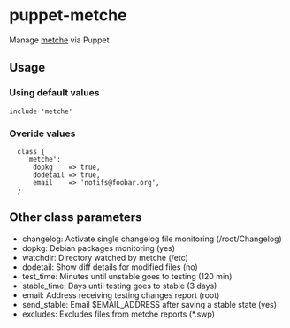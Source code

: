 # puppet-metche

Manage [metche](https://labs.riseup.net/code/projects/metche) via Puppet

## Usage

### Using default values
```
include 'metche'
```

### Overide values
```
  class {
    'metche':
      dopkg    => true,
      dodetail => true,
      email    => 'notifs@foobar.org',
  }
```

## Other class parameters

* changelog: Activate single changelog file monitoring (/root/Changelog)
* dopkg: Debian packages monitoring (yes)
* watchdir: Directory watched by metche (/etc)
* dodetail: Show diff details for modified files (no)
* test\_time: Minutes until unstable goes to testing (120 min)
* stable\_time: Days until testing goes to stable (3 days)
* email: Address receiving testing changes report (root)
* send\_stable: Email $EMAIL\_ADDRESS after saving a stable state (yes)
* excludes: Excludes files from metche reports (\*.swp)
